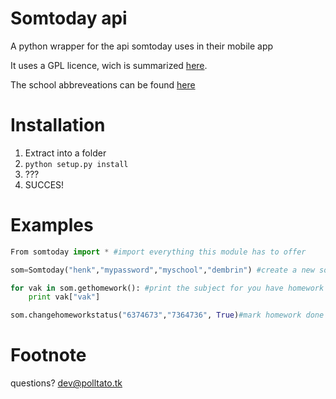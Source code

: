 Somtoday api
============

A python wrapper for the api somtoday uses in their mobile app

It uses a GPL licence, wich is summarized [here](http://choosealicense.com/licenses/gpl-2.0/).

The school abbreveations can be found [here](http://servers.somtoday.nl)

Installation
============
1. Extract into a folder
2. ``python setup.py install``
3. ???
4. SUCCES!

Examples
===========
```python
From somtoday import * #import everything this module has to offer

som=Somtoday("henk","mypassword","myschool","dembrin") #create a new somtoday object

for vak in som.gethomework(): #print the subject for you have homework for in the coming 2 weeks.
    print vak["vak"]

som.changehomeworkstatus("6374673","7364736", True)#mark homework done
```
Footnote
=======
questions? dev@polltato.tk